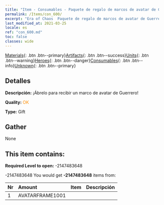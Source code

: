 ```yaml
---
title: "Item - Consumables - Paquete de regalo de marcos de avatar de Guerrero"
permalink: /Items/con_600/
excerpt: "Era of Chaos  Paquete de regalo de marcos de avatar de Guerrero"
last_modified_at: 2021-03-25
locale: es
ref: "con_600.md"
toc: false
classes: wide
---
```

 [Materials](/es/Items/){: .btn .btn--primary}[Artifacts](/es/Items/Artifacts/){: .btn .btn--success}[Units](/es/Items/Units/){: .btn .btn--warning}[Heroes](/es/Items/Heroes/){: .btn .btn--danger}[Consumables](/es/Items/Consumables/){: .btn .btn--info}[Unknown](/es/Items/Unknown/){: .btn .btn--primary}

## Detalles
 **Descripción:** ¡Ábrelo para recibir un marco de avatar de Guerrero!

 **Quality:** <span style="color: #FF8C00">OK</span>

 **Type:** Gift

## Gather

  None

## This item contains:

 **Required Level to open:** -2147483648

 -2147483648 You would get **-2147483648** items  from:

  | Nr | Amount |     Item    | Descripción |
  |:---|:-------|:------------|:-----------:|
  | 1 | AVATARFRAME1001 | 
